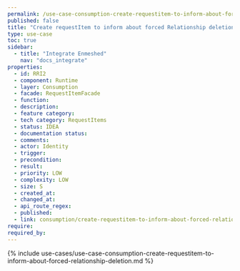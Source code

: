 ```yaml
---
permalink: /use-case-consumption-create-requestitem-to-inform-about-forced-relationship-deletion
published: false
title: "Create requestItem to inform about forced Relationship deletion"
type: use-case
toc: true
sidebar:
  - title: "Integrate Enmeshed"
    nav: "docs_integrate"
properties:
  - id: RRI2
  - component: Runtime
  - layer: Consumption
  - facade: RequestItemFacade
  - function:
  - description:
  - feature category:
  - tech category: RequestItems
  - status: IDEA
  - documentation status:
  - comments:
  - actor: Identity
  - trigger:
  - precondition:
  - result:
  - priority: LOW
  - complexity: LOW
  - size: S
  - created_at:
  - changed_at:
  - api_route_regex:
  - published:
  - link: consumption/create-requestitem-to-inform-about-forced-relationship-deletion
require:
required_by:
---
```


{% include use-cases/use-case-consumption-create-requestitem-to-inform-about-forced-relationship-deletion.md %}
